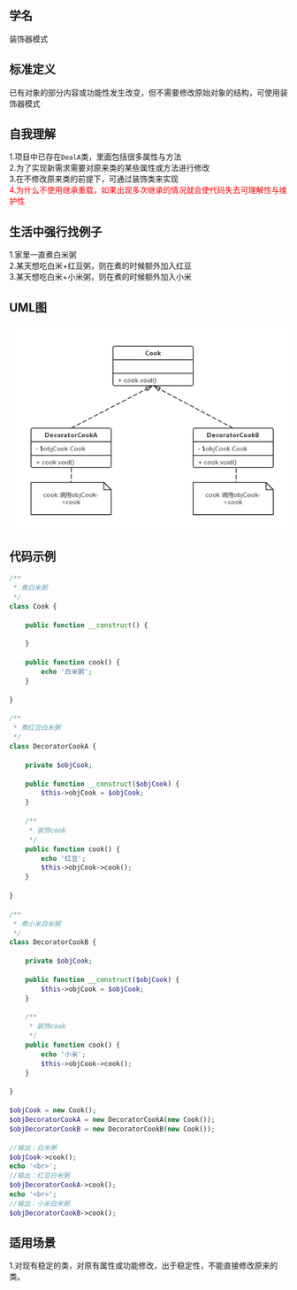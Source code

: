 
## 学名
装饰器模式

## 标准定义
已有对象的部分内容或功能性发生改变，但不需要修改原始对象的结构，可使用装饰器模式

## 自我理解
1.项目中已存在<code>DealA</code>类，里面包括很多属性与方法
<br>
2.为了实现新需求需要对原来类的某些属性或方法进行修改
<br>
3.在不修改原来类的前提下，可通过装饰类来实现
<br>
<font color='red'>4.为什么不使用继承重载，如果出现多次继承的情况就会使代码失去可理解性与维护性</font>

## 生活中强行找例子
1.家里一直煮白米粥
<br>
2.某天想吃白米+红豆粥，则在煮的时候额外加入红豆
<br>
3.某天想吃白米+小米粥，则在煮的时候额外加入小米

## UML图
![image](https://github.com/beautymyth/skilltree/blob/master/design%20pattern/images/%E8%A3%85%E9%A5%B0%E5%99%A8%E6%A8%A1%E5%BC%8F.png?raw=true)

## 代码示例
```php
/**
 * 煮白米粥
 */
class Cook {

    public function __construct() {
        
    }

    public function cook() {
        echo '白米粥';
    }

}

/**
 * 煮红豆白米粥
 */
class DecoratorCookA {

    private $objCook;

    public function __construct($objCook) {
        $this->objCook = $objCook;
    }

    /**
     * 装饰cook
     */
    public function cook() {
        echo '红豆';
        $this->objCook->cook();
    }

}

/**
 * 煮小米白米粥
 */
class DecoratorCookB {

    private $objCook;

    public function __construct($objCook) {
        $this->objCook = $objCook;
    }

    /**
     * 装饰cook
     */
    public function cook() {
        echo '小米';
        $this->objCook->cook();
    }

}

$objCook = new Cook();
$objDecoratorCookA = new DecoratorCookA(new Cook());
$objDecoratorCookB = new DecoratorCookB(new Cook());

//输出：白米粥
$objCook->cook();
echo '<br>';
//输出：红豆白米粥
$objDecoratorCookA->cook();
echo '<br>';
//输出：小米白米粥
$objDecoratorCookB->cook();
```

## 适用场景
1.对现有稳定的类，对原有属性或功能修改，出于稳定性，不能直接修改原来的类。